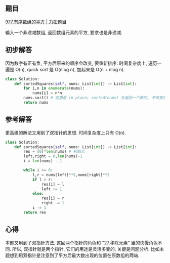 ## 题目
[977.有序数组的平方 | 力扣题目](https://leetcode.cn/problems/squares-of-a-sorted-array/description/)

输入一个非递减数组, 返回数组元素的平方, 要求也是非递减.

## 初步解答
因为数字有正有负, 平方后原来的顺序会改变, 要重新排序. 时间复杂度上, 遍历一遍是 O(n), quick sort 是 O(nlog n), 加起来是 O(n + nlog n).
```python
class Solution:
    def sortedSquares(self, nums: List[int]) -> List[int]:
        for i,n in enumerate(nums):
            nums[i] = n*n
        nums.sort() # 这里是 in-place; sorted(nums) 会返回一个新的, 不改变原有的
        return nums
```

## 参考解答
更高级的解法又用到了双指针的思想. 时间复杂度上只有 O(n).
```python
class Solution:
    def sortedSquares(self, nums: List[int]) -> List[int]:
        res = [0]*len(nums) # 初始化
        left,right = 0,len(nums)-1
        i = len(nums) - 1

        while i >= 0:
            l,r = nums[left]**2,nums[right]**2
            if l > r:
                res[i] = l
                left += 1
            else:
                res[i] = r
                right -= 1
            i -= 1
        return res
```


## 心得
本题又用到了双指针方法, 这回两个指针的角色和 "27.移除元素" 里的快慢角色不同. 所以, 双指针就是两个指针, 它们的用途是灵活多变的, 关键是问题分析. 比如本题想到用双指针是注意到了平方后最大数出现的位置在原数组的两端.